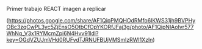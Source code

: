 Primer trabajo REACT
imagen a replicar 

(https://photos.google.com/share/AF1QipPMQHOdRMfo6IKWS31jh9BVPHyOBc3zqCwPL3yc5ZjEnsO5OtbCfOpYKORfJFaj3g/photo/AF1QipNIAoIvr577WhNq_V3x1RYMcmZpi6N4Hvv91ldl?key=OGdVZUJmVHd0RUFvdTJRNUFBUjVMSmlzRWI1Xzln)